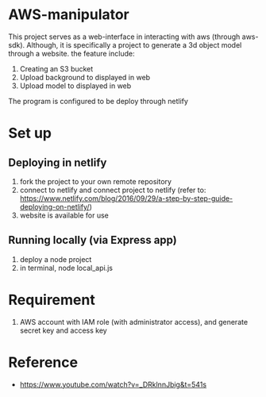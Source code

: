 # AWS-manipulator
This project serves as a web-interface in interacting with aws (through aws-sdk). Although, it is specifically a project to generate a 3d object model through a website. the feature include:
1. Creating an S3 bucket
2. Upload background to displayed in web
3. Upload model to displayed in web

The program is configured to be deploy through netlify

# Set up
## Deploying in netlify
1. fork the project to your own remote repository
2. connect to netlify and connect project to netlify (refer to: https://www.netlify.com/blog/2016/09/29/a-step-by-step-guide-deploying-on-netlify/)
3. website is available for use


## Running locally (via Express app)
1. deploy a node project
2. in terminal, node local_api.js

# Requirement
1. AWS account with IAM role (with administrator access), and generate secret key and access key


# Reference
- https://www.youtube.com/watch?v=_DRklnnJbig&t=541s
